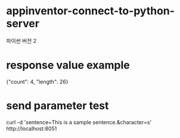 # appinventor-connect-to-python-server
파이썬 버전 2
# response value example
{"count": 4, "length": 26}
# send parameter test
curl -d 'sentence=This is a sample sentence.&character=s' http://localhost:8051
